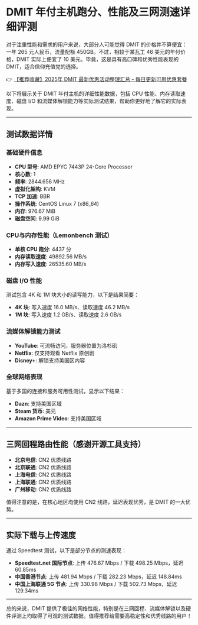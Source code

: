 # DMIT 年付主机跑分、性能及三网测速详细评测

对于注重性能和需求的用户来说，大部分人可能觉得 DMIT 的价格并不算便宜：一年 265 元人民币，流量配额 450GB。不过，相较于某瓦工 46 美元的年付价格，DMIT 实际上便宜了 10 美元。毕竟，这是具有高口碑和优秀性能表现的 DMIT，适合信仰充值党的选择。

👉 [【推荐收藏】2025年 DMIT 最新优惠活动整理汇总 - 每日更新可用优惠套餐](https://bit.ly/dmit_coupon)

以下将展示关于 DMIT 年付主机的详细性能数据，包括 CPU 性能、内存读取速度、磁盘 I/O 和流媒体解锁能力等实际测试结果，帮助你更好地了解它的实际表现。

---

## 测试数据详情

### 基础硬件信息
- **CPU 型号**: AMD EPYC 7443P 24-Core Processor  
- **核心数**: 1  
- **频率**: 2844.656 MHz  
- **虚拟化架构**: KVM  
- **TCP 加速**: BBR  
- **操作系统**: CentOS Linux 7 (x86_64)  
- **内存**: 976.67 MiB  
- **磁盘空间**: 9.99 GiB  

### CPU与内存性能（Lemonbench 测试）
- **单核 CPU 跑分**: 4437 分  
- **内存读取速度**: 49892.56 MB/s  
- **内存写入速度**: 26535.60 MB/s  

### 磁盘 I/O 性能
测试包含 4K 和 1M 块大小的读写能力，以下是结果简要：
- **4K 块**: 写入速度 16.0 MB/s、读取速度 46.2 MB/s  
- **1M 块**: 写入速度 1.2 GB/s、读取速度 2.6 GB/s  

### 流媒体解锁能力测试
- **YouTube**: 可流畅访问，服务器位置为洛杉矶  
- **Netflix**: 仅支持观看 Netflix 原创剧  
- **Disney+**: 解锁支持美国区内容  

### 全球网络表现
基于多国的连接和服务可用性测试，显示以下结果：
- **Dazn**: 支持美国区域  
- **Steam 货币**: 美元  
- **Amazon Prime Video**: 支持美国区域  

---

## 三网回程路由性能（感谢开源工具支持）
- **北京电信**: CN2 优质线路  
- **北京联通**: CN2 优质线路  
- **上海电信**: CN2 优质线路  
- **上海联通**: CN2 优质线路  
- **广州移动**: CN2 优质线路  

值得注意的是，在核心地区均使用 CN2 线路，延迟表现优秀，是 DMIT 的一大优势。

---

## 实际下载与上传速度
通过 Speedtest 测试，以下是部分节点的测速表现：
- **Speedtest.net 国际节点**: 上传 476.67 Mbps / 下载 498.25 Mbps，延迟 60.85ms  
- **中国香港节点**: 上传 481.94 Mbps / 下载 282.23 Mbps，延迟 148.84ms  
- **中国上海联通 5G 节点**: 上传 330.98 Mbps / 下载 502.73 Mbps，延迟 129.34ms  

---

总的来说，DMIT 提供了极佳的网络性能，特别是在三网回程、流媒体解锁以及硬件评测上均取得了可观的测试数据。值得推荐给需要高稳定性和优秀线路的用户！